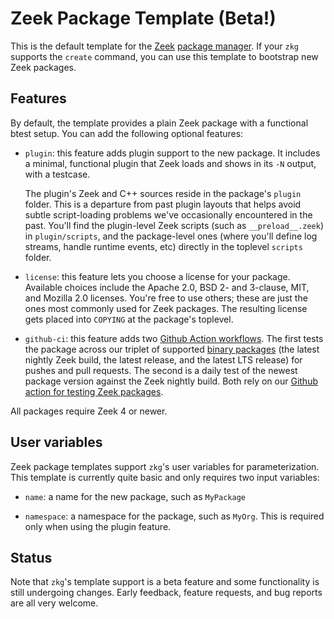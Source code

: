 # Zeek Package Template (Beta!)

This is the default template for the [Zeek](https://github.com/zeek/zeek)
[package manager](https://github.com/zeek/package-manager). If your `zkg`
supports the `create` command, you can use this template to bootstrap
new Zeek packages.

## Features

By default, the template provides a plain Zeek package with a
functional btest setup. You can add the following optional features:

- `plugin`: this feature adds plugin support to the new package. It
  includes a minimal, functional plugin that Zeek loads and shows in its
  `-N` output, with a testcase.

  The plugin's Zeek and C++ sources reside in the package's `plugin`
  folder. This is a departure from past plugin layouts that helps
  avoid subtle script-loading problems we've occasionally encountered
  in the past. You'll find the plugin-level Zeek scripts (such as
  `__preload__.zeek`) in `plugin/scripts`, and the package-level ones
  (where you'll define log streams, handle runtime events, etc)
  directly in the toplevel `scripts` folder.

- `license`: this feature lets you choose a license for your package.  Available
  choices include the Apache 2.0, BSD 2- and 3-clause, MIT, and Mozilla 2.0
  licenses. You're free to use others; these are just the ones most commonly
  used for Zeek packages.  The resulting license gets placed into `COPYING` at
  the package's toplevel.

- `github-ci`: this feature adds two
  [Github Action workflows](https://docs.github.com/en/actions).
  The first tests the package across our triplet of supported
  [binary packages](https://github.com/zeek/zeek/wiki/Binary-Packages) (the
  latest nightly Zeek build, the latest release, and the latest LTS
  release) for pushes and pull requests. The second is a daily test
  of the newest package version against the Zeek nightly build.
  Both rely on our
  [Github action for testing Zeek packages](https://github.com/zeek/action-zkg-install).

All packages require Zeek 4 or newer.

## User variables

Zeek package templates support `zkg`'s user variables for
parameterization. This template is currently quite basic and only
requires two input variables:

- `name`: a name for the new package, such as `MyPackage`

- `namespace`: a namespace for the package, such as `MyOrg`. This is
  required only when using the plugin feature.

## Status

Note that `zkg`'s template support is a beta feature and some
functionality is still undergoing changes. Early feedback, feature
requests, and bug reports are all very welcome.
